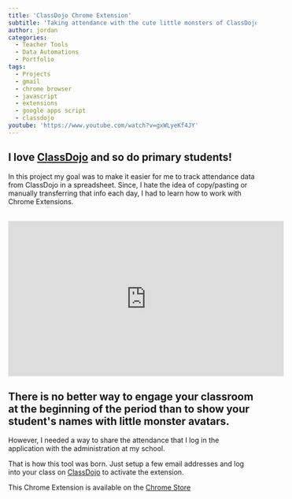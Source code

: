 ```yaml
---
title: 'ClassDojo Chrome Extension'
subtitle: 'Taking attendance with the cute little monsters of ClassDojo'
author: jordan
categories:
  - Teacher Tools
  - Data Automations
  - Portfolio
tags:
  - Projects
  - gmail
  - chrome browser
  - javascript
  - extensions
  - google apps script
  - classdojo
youtube: 'https://www.youtube.com/watch?v=gxWLyeKf4JY'
---
```


## I love [ClassDojo](https://classdojo.com) and so do primary students!

In this project my goal was to make it easier for me to track attendance data from ClassDojo in a spreadsheet. Since, I hate the idea of copy/pasting or manually transferring that info each day, I had to learn how to work with Chrome Extensions.

​<iframe width="560" height="315" src="https://www.youtube.com/embed/gxWLyeKf4JY" frameborder="0" allow="autoplay; encrypted-media" allowfullscreen></iframe>

## There is no better way to engage your classroom at the beginning of the period than to show your student's names with little monster avatars.

However, I needed a way to share the attendance that I log in the application with the administration at my school.

That is how this tool was born. Just setup a few email addresses and log into your class on [ClassDojo](https://classdojo.com) to activate the extension.

This Chrome Extension is available on the [Chrome Store](https://chrome.google.com/webstore/detail/classdojo-extension/mbhcppckcncdempkomncfipbddlkofio)
